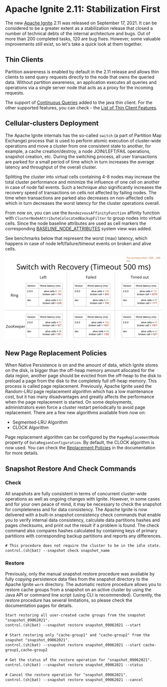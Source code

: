# Apache Ignite 2.11: Stabilization First

The new [Apache Ignite](https://ignite.apache.org/) 2.11 was released on September 17, 2021. It can be considered to be a greater 
extent as a stabilization release that closed a number of technical debts of the internal architecture and bugs. Out of more than 
200 completed tasks, 120 are bug fixes. However, some valuable improvements still exist, so let's take a quick look at them together.


## Thin Clients

Partition awareness is enabled by default in the 2.11 release and allows thin clients to send query requests directly to the 
node that owns the queried data. Without partition awareness, an application executes all queries and operations via 
a single server node that acts as a proxy for the incoming requests.

The support of [Continuous Queries](https://ignite.apache.org/docs/latest/thin-clients/java-thin-client#cache-entry-listening) 
added to the java thin client. For the other supported features, you can check -
the [List of Thin Client Features](https://cwiki.apache.org/confluence/display/IGNITE/Thin+clients+features).


## Cellular-clusters Deployment

The Apache Ignite internals has the so-called `switch` (a part of Partition Map Exchange) process that is used to perform
atomic execution of cluster-wide operations and move a cluster from one consistent state to another, for example, a cache creation/destroy,
a node JOIN/LEFT/FAIL operations, snapshot creation, etc. During the switching process, all user transactions are parked for a small
period of time which in turn increases the average latency and throughput of the overall cluster.

Splitting the cluster into virtual cells containing 4-8 nodes may increase the total cluster performance and minimize the
influence of one cell on another in case of node fail events. Such a technique also significantly increases the recovery speed of 
transactions on cells not affected by failing nodes. The time when transactions are parked also decreases on non-affected cells which 
in turn decreases the worst latency for the cluster operations overall.

From now on, you can use the `RendezvousAffinityFunction` affinity function with `ClusterNodeAttributeColocatedBackupFilter` to
group nodes into virtual cells. Since the node baseline attributes are used as cell markers the corresponding 
[BASELINE_NODE_ATTRIBUTES](https://ignite.apache.org/docs/latest/monitoring-metrics/system-views#baseline_node_attributes) system
view was added.

See benchmarks below that represent the worst (max) latency, which happens in case of node left/failure/timeout events on broken 
and alive cells.

![transactions_cell_switch](./../img/switch_and_recovery_cells.png)


## New Page Replacement Policies

When Native Persistence is on and the amount of data, which Ignite stores on the disk, is bigger than the off-heap memory amount 
allocated for the data region, another page should be evicted from the off-heap to the disk to preload a page from the disk to 
the completely full off-heap memory. This process is called page replacement. Previously, Apache Ignite used the Random-LRU page 
replacement algorithm which has a low maintenance cost, but it has many disadvantages and greatly affects the performance when 
the page replacement is started. On some deployments, administrators even force a cluster restart periodically to avoid page 
replacement. There are a few new algorithms available from now on:
- Segmented-LRU Algorithm
- CLOCK Algorithm

Page replacement algorithm can be configured by the `PageReplacementMode` property of `DataRegionConfiguration`. By default, 
the CLOCK algorithm is now used. You can check the 
[Replacement Policies](https://ignite.apache.org/docs/latest/memory-configuration/replacement-policies) in the documentation 
for more details.


## Snapshot Restore And Check Commands
### Check

All snapshots are fully consistent in terms of concurrent cluster-wide operations as well as ongoing changes with Ignite.
However, in some cases and for your own peace of mind, it may be necessary to check the snapshot for completeness and 
for data consistency. The Apache Ignite is now delivered with a built-in snapshot consistency check commands that enable you to 
verify internal data consistency, calculate data partitions hashes and pages checksums, and print out the result if a problem 
is found. The check command also compares hashes calculated by containing keys of primary partitions with corresponding backup 
partitions and reports any differences.

```shell
# This procedure does not require the cluster to be in the idle state.
control.(sh|bat) --snapshot check snapshot_name
```

### Restore

Previously, only the manual snapshot restore procedure was available by fully copying persistence data files from the 
snapshot directory to the Apache Ignite `work` directory. The automatic restore procedure allows you to restore cache groups from
a snapshot on an active cluster by using the Java API or command line script (using CLI is recommended).  Currently, the restore 
procedure has several limitations, so please check the documentation pages for details.

```shell
Start restoring all user-created cache groups from the snapshot "snapshot_09062021".
control.(sh|bat) --snapshot restore snapshot_09062021 --start

# Start restoring only "cache-group1" and "cache-group2" from the snapshot "snapshot_09062021".
control.(sh|bat) --snapshot restore snapshot_09062021 --start cache-group1,cache-group2

# Get the status of the restore operation for "snapshot_09062021".
control.(sh|bat) --snapshot restore snapshot_09062021 --status

# Cancel the restore operation for "snapshot_09062021".
control.(sh|bat) --snapshot restore snapshot_09062021 --cancel
```
